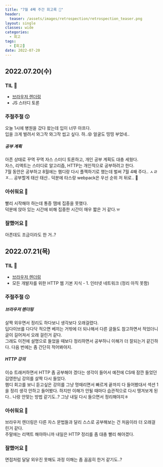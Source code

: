 ```yaml
---
title: "7월 4째 주간 회고록 🙂"
header:
  teaser: /assets/images/retrospection/retrospection_teaser.png
layout: single
classes: wide
categories:
  - 회고
tags:
  - [회고]
date: 2022-07-20
---
```


## 2022.07.20(수)

### TIL 🧐

- [브라우저 렌더링](https://jindonyy.github.io/TIL/javascript/browser-rendering/)
- JS 스터디 토론

### 주절주절 😗

오늘 1시에 병원을 갔다 왔는데 입이 너무 아프다.  
입을 크게 벌려서 와그작 와그작 씹고 싶다. 하..😵 얼굴도 띵띵 부었네..

##### 공부 계획

아픈 상태로 꾸역 꾸역 자스 스터디 토론하고, 개인 공부 계획도 대충 세웠다.  
자스, 리액트는 스터디로 알고리즘, HTTP는 개인적으로 공부하려고 한다.  
7월 동안은 공부하고 8월에는 햄디랑 다시 플젝하기로 했는데 벌써 7월 4째 주다.. ㅅㄹㅈ...
공부할게 태산 태산.. 덕분에 타스랑 webpack은 우선 순위 저 뒤로.. 🫠

### 아쉬워요 🙁

빨리 시작해야 하는데 통증 땜에 집중을 못했다.  
덕분에 앉아 있는 시간에 비해 집중한 시간이 매우 짧은 거 같다.ㅠ

### 잘했어요 🙂

아픈데도 조금이라도 한 거..?

## 2022.07.21(목)

### TIL 🧐

- [브라우저 렌더링](https://jindonyy.github.io/TIL/javascript/browser-rendering/)
- 모든 개발자를 위한 HTTP 웹 기본 지식 - 1. 인터넷 네트워크 (정리 아직 못함)

### 주절주절 😗

##### 브라우저 렌더링

살짝 외우면서 정리도 하다보니 생각보다 오래걸렸다.  
딥다이브를 다다닥 적으면 베끼는 거밖에 더 되나해서 다른 글들도 참고하면서 적었더니 글이 길어져서 오래 걸린거 같다.  
그래도 이전에 설명으로 들었을 때보다 정리하면서 공부하니 이해가 더 잘되는거 같긴하다. 다음 번에는 좀 간단히 적어봐야지.

##### HTTP 강의

이슈 트래커하면서 HTTP 좀 공부해야 겠다는 생각이 들어서 예전에 CS때 잠깐 들었던 김영한님 강의를 살짝 다시 들었다.  
햄디 회고를 보니 듣고싶은 강의를 그냥 멍때리면서 빠르게 끝까지 다 들어봤대서 섹션 1을 정리 생각 안하고 들어봤다. 하지만 이해가 안될 때마다 습관적으로 다시 땡겨보게 된다.. 나랑 안맞는 방법 같기도..? 그냥 내일 다시 들으면서 정리해야지ㅎ

### 아쉬워요 🙁

브라우저 렌더링은 다른 자스 문법들과 달리 스스로 공부해보는 건 처음이라 더 오래걸린거 같다.  
주말에는 리액트 해야하니까 내일은 HTTP 정리를 좀 대충 빨리 해야겠다.

### 잘했어요 🙂

면접처럼 달달 외우진 못해도 과정 이해는 좀 꼼꼼히 한거 같기도..?
